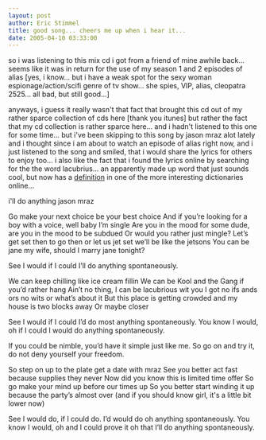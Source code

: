 ```yaml
---
layout: post
author: Eric Stimmel
title: good song... cheers me up when i hear it...
date: 2005-04-10 03:33:00
--- 
```



so i was listening to this mix cd i got from a friend of mine awhile back... seems like it was in return for the use of my season 1 and 2 episodes of alias [yes, i know... but i have a weak spot for the sexy woman espionage/action/scifi genre of tv show... she spies, VIP, alias, cleopatra 2525... all bad, but still good...]

anyways, i guess it really wasn't that fact that brought this cd out of my rather sparce collection of cds here [thank you itunes] but rather the fact that my cd collection is rather sparce here... and i hadn't listened to this one for some time... but i've been skipping to this song by jason mraz alot lately and i thought since i am about to watch an episode of alias right now, and i just listened to the song and smiled, that i would share the lyrics for others to enjoy too... i also like the fact that i found the lyrics online by searching for the the word lacubrius... an apparently made up word that just sounds cool, but now has a [definition][] in one of the more interesting dictionaries online...

i'll do anything
jason mraz

Go make your next choice be your best choice
And if you’re looking for a boy with a voice, well baby I’m single
Are you in the mood for some dude, are you in the mood to be subdued
Or would you rather just mingle? 
Let’s get set then to go then or let us jet set we’ll be like the jetsons
You can be jane my wife, should I marry jane tonight? 

See I would if I could I’ll do anything spontaneously.

We can keep chilling like ice cream fillin
We can be Kool and the Gang if you’d rather hang
Ain’t no thing, I can be lacubrious wit you
I got no ifs ands ors no wits or what’s about it
But this place is getting crowded and my house is two blocks away
Or maybe closer

See I would if I could I’d do most anything spontaneously.
You know I would, oh if I could I would do anything spontaneously.

If you could be nimble, you’d have it simple just like me.
So go on and try it, do not deny yourself your freedom.

So step on up to the plate get a date with mraz
See you better act fast because supplies they never
Now did you know this is limited time offer
So go make your mind up before our times up
So you better start winding it up because the party’s almost over
(and if you should know girl, it's a little bit lower now)

See I would do, if I could do. I’d would do oh anything spontaneously.
You know I would, oh and I could prove it oh that I’ll do anything spontaneously.


  [definition]: http://www.urbandictionary.com/define.php?term=lacubrious

